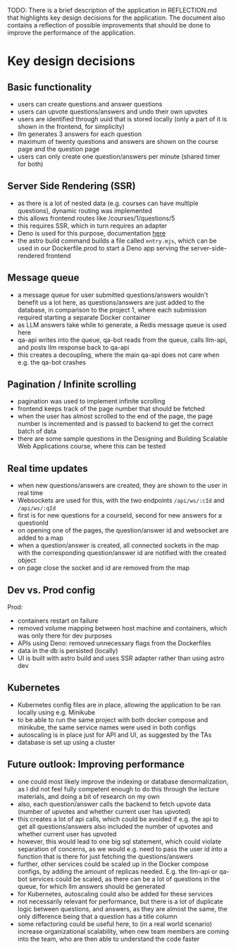 TODO: There is a brief description of the application in REFLECTION.md that highlights key design decisions for the application. The document also contains a reflection of possible improvements that should be done to improve the performance of the application.

# Key design decisions

## Basic functionality

- users can create questions and answer questions
- users can upvote questions/answers and undo their own upvotes
- users are identified through uuid that is stored locally (only a part of it is shown in the frontend, for simplicity)
- llm generates 3 answers for each question
- maximum of twenty questions and answers are shown on the course page and the question page
- users can only create one question/answers per minute (shared timer for both)

## Server Side Rendering (SSR)

- as there is a lot of nested data (e.g. courses can have multiple questions), dynamic routing was implemented
- this allows frontend routes like /courses/1/questions/5
- this requires SSR, which in turn requires an adapter
- Deno is used for this purpose, documentation [here](https://github.com/denoland/deno-astro-adapter)
- the astro build command builds a file called `entry.mjs`, which can be used in our Dockerfile.prod to start a Deno app serving the server-side-rendered frontend

## Message queue

- a message queue for user submitted questions/answers wouldn't benefit us a lot here, as questions/answers are just added to the database, in comparison to the project 1, where each submission required starting a separate Docker container
- as LLM answers take while to generate, a Redis message queue is used here
- qa-api writes into the queue, qa-bot reads from the queue, calls llm-api, and posts llm response back to qa-api
- this creates a decoupling, where the main qa-api does not care when e.g. the qa-bot crashes

## Pagination / Infinite scrolling

- pagination was used to implement infinite scrolling
- frontend keeps track of the page number that should be fetched
- when the user has almost scrolled to the end of the page, the page number is incremented and is passed to backend to get the correct batch of data
- there are some sample questions in the Designing and Building Scalable Web Applications course, where this can be tested

## Real time updates

- when new questions/answers are created, they are shown to the user in real time
- Websockets are used for this, with the two endpoints `/api/ws/:cId` and `/api/ws/:qId`
- first is for new questions for a courseId, second for new answers for a questionId
- on opening one of the pages, the question/answer id and websocket are added to a map
- when a question/answer is created, all connected sockets in the map with the corresponding question/answer id are notified with the created object
- on page close the socket and id are removed from the map

## Dev vs. Prod config

Prod:

- containers restart on failure
- removed volume mapping between host machine and containers, which was only there for dev purposes
- APIs using Deno: removed unnecessary flags from the Dockerfiles
- data in the db is persisted (locally)
- UI is built with astro build and uses SSR adapter rather than using astro dev

## Kubernetes

- Kubernetes config files are in place, allowing the application to be ran locally using e.g. Minikube
- to be able to run the same project with both docker compose and minikube, the same service names were used in both configs
- autoscaling is in place just for API and UI, as suggested by the TAs
- database is set up using a cluster

## Future outlook: Improving performance

- one could most likely improve the indexing or database denormalization, as I did not feel fully competent enough to do this through the lecture materials, and doing a bit of research on my own
- also, each question/answer calls the backend to fetch upvote data (number of upvotes and whether current user has upvoted)
- this creates a lot of api calls, which could be avoided if e.g. the api to get all questions/answers also included the number of upvotes and whether current user has upvoted
- however, this would lead to one big sql statement, which could violate separation of concerns, as we would e.g. need to pass the user id into a function that is there for just fetching the questions/answers
- further, other services could be scaled up in the Docker compose configs, by adding the amount of replicas needed. E.g. the llm-api or qa-bot services could be scaled, as there can be a lot of questions in the queue, for which llm answers should be generated
- for Kubernetes, autoscaling could also be added for these services
- not necessarily relevant for performance, but there is a lot of duplicate logic between questions, and answers, as they are almost the same, the only difference being that a question has a title column
- some refactoring could be useful here, to (in a real world scenario) increase organizational scalability, when new team members are coming into the team, who are then able to understand the code faster